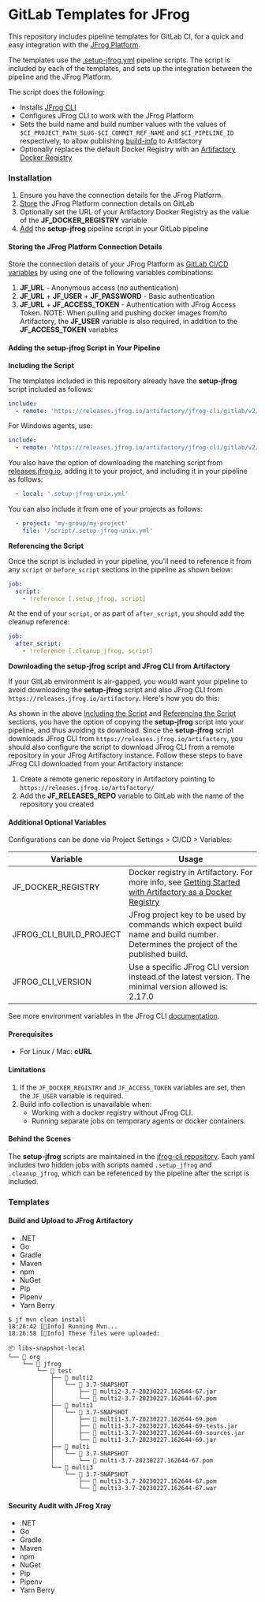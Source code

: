 # GitLab Templates for JFrog

This repository includes pipeline templates for GitLab CI, for a quick and easy integration with the [JFrog Platform](https://jfrog.com/platform/).

The templates use the [.setup-jfrog.yml](https://github.com/jfrog/jfrog-cli/blob/v2/build/gitlab/v2/) pipeline scripts. The script is included by each of the templates, and sets up the integration between the pipeline and the JFrog Platform.

The script does the following:

* Installs [JFrog CLI](https://www.jfrog.com/confluence/display/CLI/JFrog+CLI)
* Configures JFrog CLI to work with the JFrog Platform
* Sets the build name and build number values with the values of `$CI_PROJECT_PATH_SLUG-$CI_COMMIT_REF_NAME` and `$CI_PIPELINE_ID` respectively, to allow publishing [build-info](https://www.buildinfo.org/) to Artifactory
* Optionally replaces the default Docker Registry with an [Artifactory Docker Registry](https://www.jfrog.com/confluence/display/JFROG/Docker+Registry)

### Installation

1. Ensure you have the connection details for the JFrog Platform.&#x20;
2. [Store](broken-reference/) the JFrog Platform connection details on GitLab
3. Optionally set the URL of your Artifactory Docker Registry as the value of the **JF\_DOCKER\_REGISTRY** variable
4. [Add](broken-reference/) the **setup-jfrog** pipeline script in your GitLab pipeline

#### Storing the JFrog Platform Connection Details

Store the connection details of your JFrog Platform as [GitLab CI/CD variables](https://docs.gitlab.com/ee/ci/variables/) by using one of the following variables combinations:

1. **JF\_URL** - Anonymous access (no authentication)
2. **JF\_URL** + **JF\_USER** + **JF\_PASSWORD** - Basic authentication
3. **JF\_URL** + **JF\_ACCESS\_TOKEN** - Authentication with JFrog Access Token. NOTE: When pulling and pushing docker images from/to Artifactory, the **JF\_USER** variable is also required, in addition to the **JF\_ACCESS\_TOKEN** variables

#### Adding the setup-jfrog Script in Your Pipeline

**Including the Script**

The templates included in this repository already have the **setup-jfrog** script included as follows:

```yaml
include:
  - remote: 'https://releases.jfrog.io/artifactory/jfrog-cli/gitlab/v2/.setup-jfrog-unix.yml'
```

For Windows agents, use:

```yaml
include:
  - remote: 'https://releases.jfrog.io/artifactory/jfrog-cli/gitlab/v2/.setup-jfrog-windows.yml'
```

You also have the option of downloading the matching script from [releases.jfrog.io](https://releases.jfrog.io/artifactory/jfrog-cli/gitlab/v2/), adding it to your project, and including it in your pipeline as follows:

```yaml
  - local: '.setup-jfrog-unix.yml'
```

You can also include it from one of your projects as follows:

```yaml
  - project: 'my-group/my-project'
    file: '/script/.setup-jfrog-unix.yml'
```

**Referencing the Script**

Once the script is included in your pipeline, you'll need to reference it from any `script` or `before_script` sections in the pipeline as shown below:

```yaml
job:
  script:
    - !reference [.setup_jfrog, script]
```

At the end of your `script`, or as part of `after_script`, you should add the cleanup reference:

```yaml
job:
  after_script:
    - !reference [.cleanup_jfrog, script]
```

**Downloading the setup-jfrog script and JFrog CLI from Artifactory**

If your GitLab environment is air-gapped, you would want your pipeline to avoid downloading the **setup-jfrog** script and also JFrog CLI from `https://releases.jfrog.io/artifactory`. Here's how you do this:

As shown in the above [Including the Script](broken-reference/) and [Referencing the Script](broken-reference/) sections, you have the option of copying the **setup-jfrog** script into your pipeline, and thus avoiding its download. Since the **setup-jfrog** script downloads JFrog CLI from `https://releases.jfrog.io/artifactory`, you should also configure the script to download JFrog CLI from a remote repository in your JFrog Artifactory instance. Follow these steps to have JFrog CLI downloaded from your Artifactory instance:

1. Create a remote generic repository in Artifactory pointing to `https://releases.jfrog.io/artifactory/`
2. Add the **JF\_RELEASES\_REPO** variable to GitLab with the name of the repository you created

#### Additional Optional Variables

Configurations can be done via Project Settings > CI/CD > Variables:

| Variable                   | Usage                                                                                                                                                                                                            |
|----------------------------|------------------------------------------------------------------------------------------------------------------------------------------------------------------------------------------------------------------|
| JF\_DOCKER\_REGISTRY       | Docker registry in Artifactory. For more info, see [Getting Started with Artifactory as a Docker Registry](https://www.jfrog.com/confluence/display/JFROG/Getting+Started+with+Artifactory+as+a+Docker+Registry) |
| JFROG\_CLI\_BUILD\_PROJECT | JFrog project key to be used by commands which expect build name and build number. Determines the project of the published build.                                                                                |
| JFROG\_CLI\_VERSION        | Use a specific JFrog CLI version instead of the latest version. The minimal version allowed is: 2.17.0                                                                                                           |

See more environment variables in the JFrog CLI [documentation](https://www.jfrog.com/confluence/display/CLI/CLI+for+JFrog+Artifactory#CLIforJFrogArtifactory-EnvironmentVariables).

#### Prerequisites

* For Linux / Mac: **cURL**

#### Limitations

1. If the `JF_DOCKER_REGISTRY` and `JF_ACCESS_TOKEN` variables are set, then the `JF_USER` variable is required.
2. Build info collection is unavailable when:
   * Working with a docker registry without JFrog CLI.
   * Running separate jobs on temporary agents or docker containers.

#### Behind the Scenes

The **setup-jfrog** scripts are maintained in the [jfrog-cli repository](https://github.com/jfrog/jfrog-cli/blob/v2/build/gitlab/v2/). Each yaml includes two hidden jobs with scripts named `.setup_jfrog` and `.cleanup_jfrog`, which can be referenced by the pipeline after the script is included.

### Templates

#### Build and Upload to JFrog Artifactory

* .NET
* Go
* Gradle
* Maven
* npm
* NuGet
* Pip
* Pipenv
* Yarn Berry

```
$ jf mvn clean install
18:26:42 [🔵Info] Running Mvn...
18:26:58 [🔵Info] These files were uploaded:

📦 libs-snapshot-local
└── 📁 org
    └── 📁 jfrog
        └── 📁 test
            ├── 📁 multi2
            │   └── 📁 3.7-SNAPSHOT
            │       ├── 📄 multi2-3.7-20230227.162644-67.jar
            │       └── 📄 multi2-3.7-20230227.162644-67.pom
            ├── 📁 multi1
            │   └── 📁 3.7-SNAPSHOT
            │       ├── 📄 multi1-3.7-20230227.162644-69.pom
            │       ├── 📄 multi1-3.7-20230227.162644-69-tests.jar
            │       ├── 📄 multi1-3.7-20230227.162644-69-sources.jar
            │       └── 📄 multi1-3.7-20230227.162644-69.jar
            ├── 📁 multi
            │   └── 📁 3.7-SNAPSHOT
            │       └── 📄 multi-3.7-20230227.162644-67.pom
            └── 📁 multi3
                └── 📁 3.7-SNAPSHOT
                    ├── 📄 multi3-3.7-20230227.162644-67.pom
                    └── 📄 multi3-3.7-20230227.162644-67.war
```

#### Security Audit with JFrog Xray

* .NET
* Go
* Gradle
* Maven
* npm
* NuGet
* Pip
* Pipenv
* Yarn Berry
